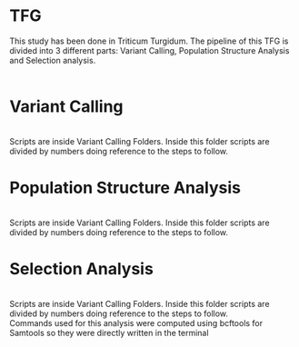 # TFG
This study has been done in Triticum Turgidum. The pipeline of this TFG is divided into 3 different parts: Variant Calling,  Population Structure Analysis and Selection analysis. 
<br>
<br> 
<h1> Variant Calling </h1>
<br> 
Scripts are inside Variant Calling Folders. Inside this folder scripts are divided by numbers doing reference to the steps to follow. 
<br>
<h1> Population Structure Analysis </h1>
<br> 
Scripts are inside Variant Calling Folders. Inside this folder scripts are divided by numbers doing reference to the steps to follow. 
<br>
<h1>Selection Analysis </h1>
<br>
Scripts are inside Variant Calling Folders. Inside this folder scripts are divided by numbers doing reference to the steps to follow. 
<be>
<br>
Commands used for this analysis were computed using bcftools for Samtools so they were directly written in the terminal
